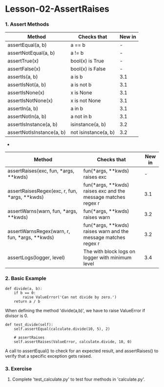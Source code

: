 # Lesson-02-AssertRaises
### 1. Assert Methods
| Method                    | Checks that          | New in |
| ------------------------- | -------------------- | ------ |
| assertEqual(a, b)         | a == b               | \-     |
| assertNotEqual(a, b)      | a != b               | \-     |
| assertTrue(x)             | bool(x) is True      | \-     |
| assertFalse(x)            | bool(x) is False     | \-     |
| assertIs(a, b)            | a is b               | 3.1    |
| assertIsNot(a, b)         | a is not b           | 3.1    |
| assertIsNone(x)           | x is None            | 3.1    |
| assertIsNotNone(x)        | x is not None        | 3.1    |
| assertIn(a, b)            | a in b               | 3.1    |
| assertNotIn(a, b)         | a not in b           | 3.1    |
| assertIsInstance(a, b)    | isinstance(a, b)     | 3.2    |
| assertNotIsInstance(a, b) | not isinstance(a, b) | 3.2    |
- 
| Method                                           | Checks that                                                       | New in |
| ------------------------------------------------ | ----------------------------------------------------------------- | ------ |
| assertRaises(exc, fun, \*args, \*\*kwds)         | fun(\*args, \*\*kwds) raises exc                                  | \-     |
| assertRaisesRegex(exc, r, fun, \*args, \*\*kwds) | fun(\*args, \*\*kwds) raises exc and the message matches regex r  | 3.1    |
| assertWarns(warn, fun, \*args, \*\*kwds)         | fun(\*args, \*\*kwds) raises warn                                 | 3.2    |
| assertWarnsRegex(warn, r, fun, \*args, \*\*kwds) | fun(\*args, \*\*kwds) raises warn and the message matches regex r | 3.2    |
| assertLogs(logger, level)                        | The with block logs on logger with minimum level                  | 3.4    |

### 2. Basic Example
```
def divide(a, b):
    if b == 0:
        raise ValueError('Can not divide by zero.')
    return a / b
```
When defining the method 'divide(a,b)', we have to raise ValueError if divisor is 0. 

```
def test_divide(self):
    self.assertEqual(calculate.divide(10, 5), 2)

    # assertRaises
    self.assertRaises(ValueError, calculate.divide, 10, 0)
```
A call to assertEqual() to check for an expected result, and assertRaises() to verify that a specific exception gets raised.

### 3. Exercise
1. Complete 'test_calculate.py' to test four methods in 'calculate.py'.